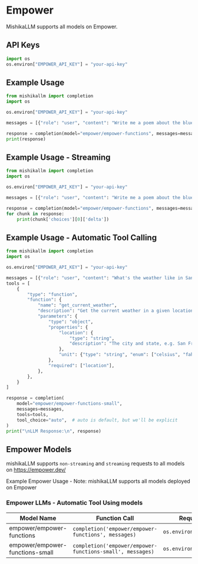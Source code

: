 # Empower
MishikaLLM supports all models on Empower. 

## API Keys

```python 
import os 
os.environ["EMPOWER_API_KEY"] = "your-api-key"
```
## Example Usage

```python
from mishikallm import completion 
import os

os.environ["EMPOWER_API_KEY"] = "your-api-key"

messages = [{"role": "user", "content": "Write me a poem about the blue sky"}]

response = completion(model="empower/empower-functions", messages=messages)
print(response)
```

## Example Usage - Streaming
```python
from mishikallm import completion 
import os

os.environ["EMPOWER_API_KEY"] = "your-api-key"

messages = [{"role": "user", "content": "Write me a poem about the blue sky"}]

response = completion(model="empower/empower-functions", messages=messages, streaming=True)
for chunk in response:
    print(chunk['choices'][0]['delta'])

```

## Example Usage - Automatic Tool Calling

```python
from mishikallm import completion 
import os

os.environ["EMPOWER_API_KEY"] = "your-api-key"

messages = [{"role": "user", "content": "What's the weather like in San Francisco, Tokyo, and Paris?"}]
tools = [
    {
        "type": "function",
        "function": {
            "name": "get_current_weather",
            "description": "Get the current weather in a given location",
            "parameters": {
                "type": "object",
                "properties": {
                    "location": {
                        "type": "string",
                        "description": "The city and state, e.g. San Francisco, CA",
                    },
                    "unit": {"type": "string", "enum": ["celsius", "fahrenheit"]},
                },
                "required": ["location"],
            },
        },
    }
]

response = completion(
    model="empower/empower-functions-small",
    messages=messages,
    tools=tools,
    tool_choice="auto",  # auto is default, but we'll be explicit
)
print("\nLLM Response:\n", response)
```

## Empower Models
mishikaLLM supports `non-streaming` and `streaming` requests to all models on https://empower.dev/

Example Empower Usage - Note: mishikaLLM supports all models deployed on Empower


### Empower LLMs - Automatic Tool Using models
| Model Name                        | Function Call                                                          | Required OS Variables           |
|-----------------------------------|------------------------------------------------------------------------|---------------------------------|
| empower/empower-functions  | `completion('empower/empower-functions', messages)`            | `os.environ['TOGETHERAI_API_KEY']` |
| empower/empower-functions-small  | `completion('empower/empower-functions-small', messages)`            | `os.environ['TOGETHERAI_API_KEY']` |

